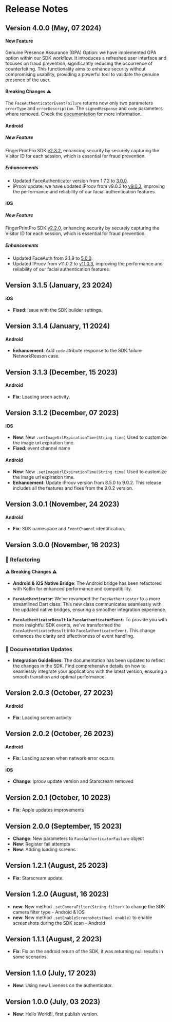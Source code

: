 # Release Notes

## Version 4.0.0 (May, 07 2024)

#### New Feature

Genuine Presence Assurance (GPA) Option: we have implemented GPA option within our SDK workflow. It introduces a refreshed user interface and focuses on fraud prevention, significantly reducing the occurrence of counterfeiting. This functionality aims to enhance security without compromising usability, providing a powerful tool to validate the genuine presence of the user.

#### Breaking Changes :warning:

The `FaceAuthenticatorEventFailure` returns now only two parameters `errorType` and `errorDescription`. The `signedResponse` and `code` parameters where removed. Check the [documentation](README.md#faceauthenticatoreventfailure) for more information.

#### Android

##### New Feature

FingerPrintPro SDK [v2.3.2](https://github.com/fingerprintjs/fingerprintjs-pro-android-demo/releases/tag/v2.3.2), enhancing security by securely capturing the Visitor ID for each session, which is essential for fraud prevention.

##### Enhancements

- Updated FaceAuthenticator version from 1.7.2 to [3.0.0](https://docs.caf.io/sdks/android/release-notes#faceauth-3.0.0).
- iProov update: we have updated iProov from v9.0.2 to [v9.0.3](https://github.com/iProov/android/releases/tag/v9.0.3), improving the performance and reliability of our facial authentication features.

#### iOS

##### New Feature

FingerPrintPro SDK [v2.2.0](https://github.com/fingerprintjs/fingerprintjs-pro-ios/releases/tag/2.2.0), enhancing security by securely capturing the Visitor ID for each session, which is essential for fraud prevention.

##### Enhancements

- Updated FaceAuth from 3.1.9 to [5.0.0](https://docs.caf.io/sdks/ios/release-notes#faceauth-5.0.0).
- Updated IProov from v11.0.2 to [v11.0.3](https://github.com/iProov/ios/releases/tag/11.0.3), improving the performance and reliability of our facial authentication features.

## Version 3.1.5 (January, 23 2024)

#### iOS

- **Fixed**: issue with the SDK builder settings.

## Version 3.1.4 (January, 11 2024)

#### Android

- **Enhancement**: Add `code` atribute response to the SDK failure NetworkReason case.

## Version 3.1.3 (December, 15 2023)

#### Android

- **Fix**: Loading sreen activity.

## Version 3.1.2 (December, 07 2023)

#### iOS

- **New**: New `.setImageUrlExpirationTime(String time)` Used to customize the image url expiration time.
- **Fixed**: event channel name

#### Android

- **New**: New `.setImageUrlExpirationTime(String time)` Used to customize the image url expiration time.
- **Enhancement**: Update iProov version from 8.5.0 to 9.0.2. This release includes all the features and fixes from the 9.0.2 version.

## Version 3.0.1 (November, 24 2023)

#### Android

- **Fix**: SDK namespace and `EventChannel` identification.

## Version 3.0.0 (November, 16 2023)

### :wrench: Refactoring

#### :warning: **Breaking Changes** :warning:

- **Android & iOS Native Bridge**: The Android bridge has been refactored with Kotlin for enhanced performance and compatibility.

- **`FaceAuthenticator`**: We've revamped the `FaceAuthenticator` to a more streamlined Dart class. This new class communicates seamlessly with the updated native bridges, ensuring a smoother integration experience.

- **`FaceAuthenticatorResult` to `FaceAuthenticatorEvent`**: To provide you with more insightful SDK events, we've transformed the `FaceAuthenticatorResult` into `FaceAuthenticatorEvent`. This change enhances the clarity and effectiveness of event handling.

### :bookmark_tabs: Documentation Updates

- **Integration Guidelines**: The documentation has been updated to reflect the changes in the SDK. Find comprehensive details on how to seamlessly integrate your applications with the latest version, ensuring a smooth transition and optimal performance.

## Version 2.0.3 (October, 27 2023)

#### Android

- **Fix**: Loading screen activity

## Version 2.0.2 (October, 26 2023)

#### Android

- **Fix**: Loading screen when network error occurs

#### iOS

- **Change**: Iproov update version and Starscream removed

## Version 2.0.1 (October, 10 2023)

- **Fix**: Apple updates improvements

## Version 2.0.0 (September, 15 2023)

- **Change**: New parameters to `FaceAuthenticatorFailure` object
- **New**: Register fail attempts
- **New**: Adding loading screens

## Version 1.2.1 (August, 25 2023)

- **Fix**: Starscream update.

## Version 1.2.0 (August, 16 2023)

- **new**: New method `.setCameraFilter(String filter)` to change the SDK camera filter type - Android & iOS
- **new**: New method `.setEnableScreenshots(bool enable)` to enable screenshots during the SDK scan - Android

## Version 1.1.1 (August, 2 2023)

- **Fix**: Fix on the android return of the SDK, it was returning null results in some scenarios.

## Version 1.1.0 (July, 17 2023)

- **New**: Using new Liveness on the authenticator.

## Version 1.0.0 (July, 03 2023)

- **New**: Hello World!!, first publish version.
